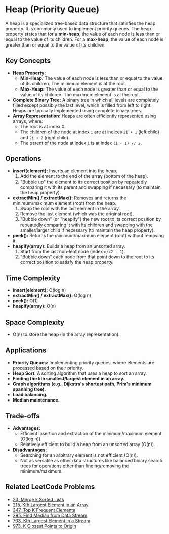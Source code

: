 # Heap (Priority Queue)

A heap is a specialized tree-based data structure that satisfies the heap property. It is commonly used to implement priority queues. The heap property states that for a **min-heap**, the value of each node is less than or equal to the value of its children. For a **max-heap**, the value of each node is greater than or equal to the value of its children.

## Key Concepts

- **Heap Property:**
  - **Min-Heap:** The value of each node is less than or equal to the value of its children. The minimum element is at the root.
  - **Max-Heap:** The value of each node is greater than or equal to the value of its children. The maximum element is at the root.
- **Complete Binary Tree:** A binary tree in which all levels are completely filled except possibly the last level, which is filled from left to right. Heaps are typically implemented using complete binary trees.
- **Array Representation:** Heaps are often efficiently represented using arrays, where:
  - The root is at index 0.
  - The children of the node at index `i` are at indices `2i + 1` (left child) and `2i + 2` (right child).
  - The parent of the node at index `i` is at index `(i - 1) // 2`.

## Operations

- **insert(element):** Inserts an element into the heap.
    1. Add the element to the end of the array (bottom of the heap).
    2. "Bubble up" the element to its correct position by repeatedly comparing it with its parent and swapping if necessary (to maintain the heap property).
- **extractMin() / extractMax():** Removes and returns the minimum/maximum element (root) from the heap.
    1. Swap the root with the last element in the array.
    2. Remove the last element (which was the original root).
    3. "Bubble down" (or "heapify") the new root to its correct position by repeatedly comparing it with its children and swapping with the smaller/larger child if necessary (to maintain the heap property).
- **peek():** Returns the minimum/maximum element (root) without removing it.
- **heapify(array):** Builds a heap from an unsorted array.
    1. Start from the last non-leaf node (index `n//2 - 1`).
    2. "Bubble down" each node from that point down to the root to its correct position to satisfy the heap property.

## Time Complexity

- **insert(element):** O(log n)
- **extractMin() / extractMax():** O(log n)
- **peek():** O(1)
- **heapify(array):** O(n)

## Space Complexity

- O(n) to store the heap (in the array representation).

## Applications

- **Priority Queues:** Implementing priority queues, where elements are processed based on their priority.
- **Heap Sort:** A sorting algorithm that uses a heap to sort an array.
- **Finding the kth smallest/largest element in an array.**
- **Graph algorithms (e.g., Dijkstra's shortest path, Prim's minimum spanning tree).**
- **Load balancing.**
- **Median maintenance.**

## Trade-offs

- **Advantages:**
  - Efficient insertion and extraction of the minimum/maximum element (O(log n)).
  - Relatively efficient to build a heap from an unsorted array (O(n)).
- **Disadvantages:**
  - Searching for an arbitrary element is not efficient (O(n)).
  - Not as versatile as other data structures like balanced binary search trees for operations other than finding/removing the minimum/maximum.

## Related LeetCode Problems

- [23. Merge k Sorted Lists](https://leetcode.com/problems/merge-k-sorted-lists/)
- [215. Kth Largest Element in an Array](https://leetcode.com/problems/kth-largest-element-in-an-array/)
- [347. Top K Frequent Elements](https://leetcode.com/problems/top-k-frequent-elements/)
- [295. Find Median from Data Stream](https://leetcode.com/problems/find-median-from-data-stream/)
- [703. Kth Largest Element in a Stream](https://leetcode.com/problems/kth-largest-element-in-a-stream/)
- [973. K Closest Points to Origin](https://leetcode.com/problems/k-closest-points-to-origin/)
